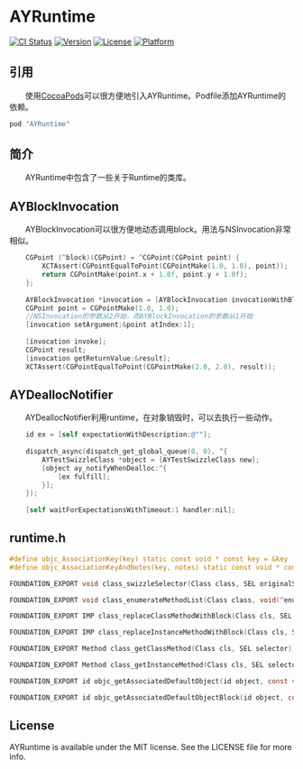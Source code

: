 # AYRuntime

[![CI Status](http://img.shields.io/travis/alan-yeh/AYRuntime.svg?style=flat)](https://travis-ci.org/alan-yeh/AYRuntime)
[![Version](https://img.shields.io/cocoapods/v/AYRuntime.svg?style=flat)](http://cocoapods.org/pods/AYRuntime)
[![License](https://img.shields.io/cocoapods/l/AYRuntime.svg?style=flat)](http://cocoapods.org/pods/AYRuntime)
[![Platform](https://img.shields.io/cocoapods/p/AYRuntime.svg?style=flat)](http://cocoapods.org/pods/AYRuntime)

## 引用
　　使用[CocoaPods](http://cocoapods.org)可以很方便地引入AYRuntime。Podfile添加AYRuntime的依赖。

```ruby
pod "AYRuntime"
```

## 简介
　　AYRuntime中包含了一些关于Runtime的类库。

## AYBlockInvocation
　　AYBlockInvocation可以很方便地动态调用block。用法与NSInvocation非常相似。

```objective-c
    CGPoint (^block)(CGPoint) = ^CGPoint(CGPoint point) {
        XCTAssert(CGPointEqualToPoint(CGPointMake(1.0, 1.0), point));
        return CGPointMake(point.x + 1.0f, point.y + 1.0f);
    };
    
    AYBlockInvocation *invocation = [AYBlockInvocation invocationWithBlock:block];
    CGPoint point = CGPointMake(1.0, 1.0);
    //NSInvocation的参数从2开始，而AYBlockInvocation的参数从1开始
    [invocation setArgument:&point atIndex:1];
    
    [invocation invoke];
    CGPoint result;
    [invocation getReturnValue:&result];
    XCTAssert(CGPointEqualToPoint(CGPointMake(2.0, 2.0), result));
```

## AYDeallocNotifier
　　AYDeallocNotifier利用runtime，在对象销毁时，可以去执行一些动作。

```objective-c
    id ex = [self expectationWithDescription:@""];
    
    dispatch_async(dispatch_get_global_queue(0, 0), ^{
        AYTestSwizzleClass *object = [AYTestSwizzleClass new];
        [object ay_notifyWhenDealloc:^{
            [ex fulfill];
        }];
    });
    
    [self waitForExpectationsWithTimeout:1 handler:nil];
```

## runtime.h
```objective-c
#define objc_AssociationKey(key) static const void * const key = &key
#define objc_AssociationKeyAndNotes(key, notes) static const void * const key = &key

FOUNDATION_EXPORT void class_swizzleSelector(Class class, SEL originalSelector, SEL newSelector);

FOUNDATION_EXPORT void class_enumerateMethodList(Class class, void(^enumerator)(Class class, Method method));

FOUNDATION_EXPORT IMP class_replaceClassMethodWithBlock(Class cls, SEL originalSelector, id block);

FOUNDATION_EXPORT IMP class_replaceInstanceMethodWithBlock(Class cls, SEL originalSelector, id block);

FOUNDATION_EXPORT Method class_getClassMethod(Class cls, SEL selector);

FOUNDATION_EXPORT Method class_getInstanceMethod(Class cls, SEL selector);

FOUNDATION_EXPORT id objc_getAssociatedDefaultObject(id object, const void *key, id defaultObject, objc_AssociationPolicy policy);

FOUNDATION_EXPORT id objc_getAssociatedDefaultObjectBlock(id object, const void *key, objc_AssociationPolicy policy, id (^defaultObject)());
```

## License

AYRuntime is available under the MIT license. See the LICENSE file for more info.
